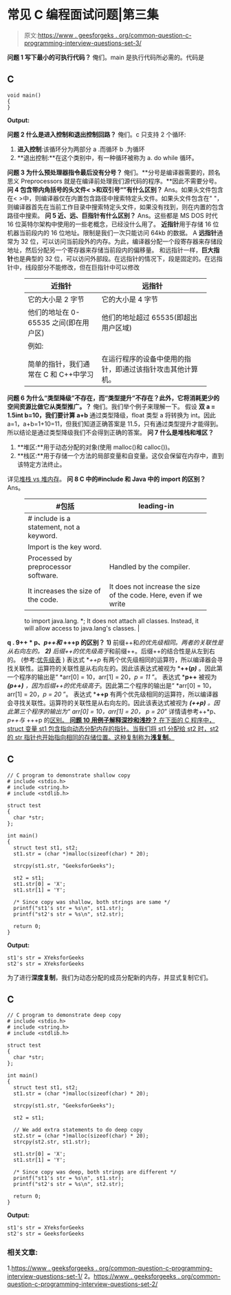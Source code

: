 # 常见 C 编程面试问题|第三集

> 原文:[https://www . geesforgeks . org/common-question-c-programming-interview-questions-set-3/](https://www.geeksforgeeks.org/commonly-asked-c-programming-interview-questions-set-3/)

**问题 1 写下最小的可执行代码？**
俺们。main 是执行代码所必需的。代码是

## C

```
void main()
{
}
```

**Output:** 

**问题 2 什么是进入控制和退出控制回路？**
俺们。c 只支持 2 个循环:

1.  **进入控制**:该循环分为两部分
    a .而循环
    b .为循环
2.  **退出控制:**在这个类别中，有一种循环被称为
    a. do while 循环。

**问题 3 为什么预处理器指令最后没有分号？**
俺们。**分号是编译器需要的，顾名思义 Preprocessors 就是在编译前处理我们源代码的程序。**因此不需要分号。
**问 4 包含带内角括号的头文件< >和双引号“”有什么区别？**
Ans。如果头文件包含在< >中，则编译器仅在内置包含路径中搜索特定头文件。如果头文件包含在" "，则编译器首先在当前工作目录中搜索特定头文件，如果没有找到，则在内置的包含路径中搜索。
**问 5 近、远、巨指针有什么区别？**
Ans。这些都是 MS DOS 时代 16 位英特尔架构中使用的一些老概念，已经没什么用了。
**近指针**用于存储 16 位机器当前段内的 16 位地址。限制是我们一次只能访问 64kb 的数据。
A **远指针**通常为 32 位，可以访问当前段外的内存。为此，编译器分配一个段寄存器来存储段地址，然后分配另一个寄存器来存储当前段内的偏移量。
和远指针一样，**巨大指针**也是典型的 32 位，可以访问外部段。在远指针的情况下，段是固定的。在远指针中，线段部分不能修改，但在巨指针中可以修改

<figure class="table">

| 近指针 | 远指针 |
| --- | --- |
| 它的大小是 2 字节 | 它的大小是 4 字节 |
| 他们的地址在 0-65535 之间(即在用户区) | 他们的地址超过 65535(即超出用户区域) |
| 例如:
简单的指针，我们通常在 C 和 C++中学习 | 在运行程序的设备中使用的指针，即通过该指针攻击其他计算机。 |

</figure>

**问题 6 为什么“类型降级”不存在，而“类型提升”不存在？此外，它将消耗更少的空间资源比做它从类型推广。？**
俺们。我们举个例子来理解一下。
假设
**双 a = 1.5int b=10，我们要计算 a+b**
通过类型降级，float 类型 a 将转换为 int。因此 a=1，a+b=1+10=11，但我们知道正确答案是 11.5，只有通过类型提升才能得到。所以结论是通过类型降级我们不会得到正确的答案。
**问 7 什么是堆栈和堆区？**

1.  **堆区:**用于动态分配的对象(使用 malloc()和 calloc())。
2.  **栈区:**用于存储一个方法的局部变量和自变量。这仅会保留在内存中，直到该特定方法终止。

详见[堆栈 vs 堆内存](https://www.geeksforgeeks.org/stack-vs-heap-memory-allocation/)。
**问 8 C 中的#include 和 Java 中的 import 的区别？**
Ans。

<figure class="table">

| #包括 | leading-in |
| --- | --- |
| # include is a statement, not a keyword.
 | Import is the key word. |
| Processed by preprocessor software. | Handled by the compiler. |
| It increases the size of the code. | It does not increase the size of the code. Here, even if we write
to import java.lang. *;
It does not attach all classes. Instead, it will allow access to java.lang's classes. |

</figure>

**q . 9++ * p、*p++和* +++p 的区别？**
**1)** 前缀++和*的优先级相同。两者的关联性是从右向左的。
**2)** 后缀++的优先级高于*和前缀++。后缀++的结合性是从左到右的。
(参考:[优先级表](https://www.geeksforgeeks.org/operators-c-c/) )
表达式 **++*p** 有两个优先级相同的运算符，所以编译器会寻找关联性。运算符的关联性是从右向左的。因此该表达式被视为 ***++(*p)*** 。因此第一个程序的输出是“ *arr[0] = 10，arr[1] = 20，*p = 11* ”。
表达式 ***p++** 被视为 ****(p++)*** ，因为后缀++的优先级高于*。因此第二个程序的输出是“ *arr[0] = 10，arr[1] = 20，*p = 20* ”。
表达式 ***++p** 有两个优先级相同的运算符，所以编译器会寻找关联性。运算符的关联性是从右向左的。因此该表达式被视为 ****(++p)*** 。因此第三个程序的输出为“ *arr[0] = 10，arr[1] = 20，* p = 20*”
详情请参考++*p、*p++与* +++p 的[区别。
**问题 10 用例子解释深抄和浅抄？**
在下面的 C 程序中，struct 变量 st1 包含指向动态分配内存的指针。当我们将 st1 分配给 st2 时，st2 的 str 指针也开始指向相同的存储位置。这种复制称为**浅复制**。](https://www.geeksforgeeks.org/difference-between-p-p-and-p/)

## C

```
// C program to demonstrate shallow copy
# include <stdio.h>
# include <string.h>
# include <stdlib.h>

struct test
{
  char *str;
};

int main()
{
  struct test st1, st2;
  st1.str = (char *)malloc(sizeof(char) * 20);

  strcpy(st1.str, "GeeksforGeeks");

  st2 = st1;
  st1.str[0] = 'X';
  st1.str[1] = 'Y';

  /* Since copy was shallow, both strings are same */
  printf("st1's str = %s\n", st1.str);
  printf("st2's str = %s\n", st2.str);

  return 0;
}
```

**Output:** 

```
st1's str = XYeksforGeeks
st2's str = XYeksforGeeks
```

为了进行**深度复制**，我们为动态分配的成员分配新的内存，并显式复制它们。

## C

```
// C program to demonstrate deep copy
# include <stdio.h>
# include <string.h>
# include <stdlib.h>

struct test
{
  char *str;
};

int main()
{
  struct test st1, st2;
  st1.str = (char *)malloc(sizeof(char) * 20);

  strcpy(st1.str, "GeeksforGeeks");

  st2 = st1;

  // We add extra statements to do deep copy
  st2.str = (char *)malloc(sizeof(char) * 20);
  strcpy(st2.str, st1.str);

  st1.str[0] = 'X';
  st1.str[1] = 'Y';

  /* Since copy was deep, both strings are different */
  printf("st1's str = %s\n", st1.str);
  printf("st2's str = %s\n", st2.str);

  return 0;
}
```

**Output:** 

```
st1's str = XYeksforGeeks
st2's str = GeeksforGeeks
```

### 相关文章:

1.[https://www . geeksforgeeks . org/common-question-c-programming-interview-questions-set-1/](https://www.geeksforgeeks.org/commonly-asked-c-programming-interview-questions-set-1/)
2。[https://www . geeksforgeeks . org/common-question-c-programming-interview-questions-set-2/](https://www.geeksforgeeks.org/commonly-asked-c-programming-interview-questions-set-2/)